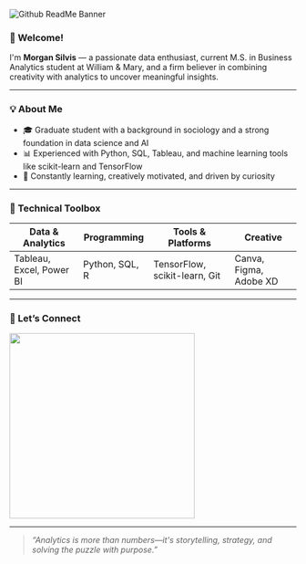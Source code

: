 ![Github ReadMe Banner ](https://github.com/user-attachments/assets/c3c14713-b5a2-49ce-abc8-ff6b82533098)
### 👋 Welcome!

I'm **Morgan Silvis** — a passionate data enthusiast, current M.S. in Business Analytics student at William & Mary, and a firm believer in combining creativity with analytics to uncover meaningful insights.

---

### 💡 About Me

- 🎓 Graduate student with a background in sociology and a strong foundation in data science and AI
- 📊 Experienced with Python, SQL, Tableau, and machine learning tools like scikit-learn and TensorFlow
- 🧠 Constantly learning, creatively motivated, and driven by curiosity

---

### 🧰 Technical Toolbox

| Data & Analytics | Programming | Tools & Platforms | Creative |
|------------------|-------------|-------------------|----------|
| Tableau, Excel, Power BI | Python, SQL, R | TensorFlow, scikit-learn, Git | Canva, Figma, Adobe XD |

---
### 🤝 Let’s Connect

<p float="left">
  <a href="https://www.linkedin.com/in/morgansilvis/"><img src="https://github.com/user-attachments/assets/16fcf9fa-fcdb-4666-b833-5352b22ac4e1" width="325" /></a>
</p>

---

> *“Analytics is more than numbers—it's storytelling, strategy, and solving the puzzle with purpose.”*
